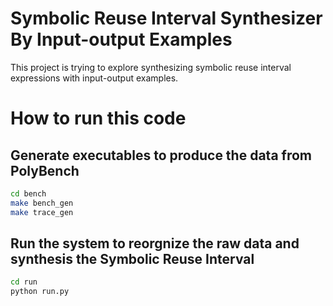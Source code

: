 # Symbolic Reuse Interval Synthesizer By Input-output Examples

This project is trying to explore synthesizing symbolic reuse interval expressions with input-output examples.

# How to run this code

## Generate executables to produce the data from PolyBench
```sh
cd bench
make bench_gen
make trace_gen
```

## Run the system to reorgnize the raw data and synthesis the Symbolic Reuse Interval
```sh
cd run
python run.py
```